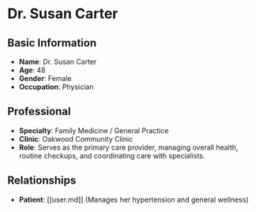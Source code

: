 # Dr. Susan Carter

## Basic Information
- **Name**: Dr. Susan Carter
- **Age**: 48
- **Gender**: Female
- **Occupation**: Physician

## Professional
- **Specialty**: Family Medicine / General Practice
- **Clinic**: Oakwood Community Clinic
- **Role**: Serves as the primary care provider, managing overall health, routine checkups, and coordinating care with specialists.

## Relationships
- **Patient**: [[user.md]] (Manages her hypertension and general wellness)